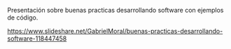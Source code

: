 Presentación sobre buenas practicas desarrollando software con ejemplos de código.

https://www.slideshare.net/GabrielMoral/buenas-practicas-desarrollando-software-118447458